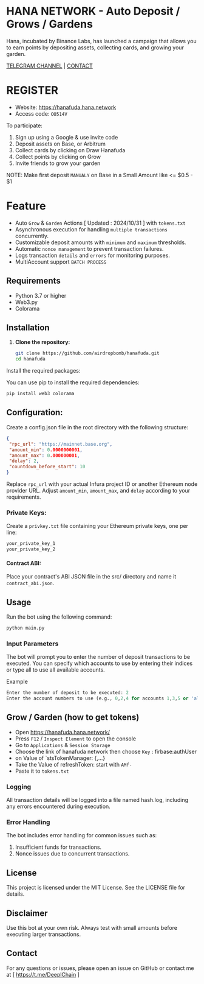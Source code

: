 # HANA NETWORK - Auto Deposit / Grows / Gardens

Hana, incubated by Binance Labs, has launched a campaign that allows you to earn points by depositing assets, collecting cards, and growing your garden.

[TELEGRAM CHANNEL](https://t.me/Deeplchain) | [CONTACT](https://t.me/imspecials)

# REGISTER
- Website: https://hanafuda.hana.network
- Access code: `OO514V`

To participate:
1. Sign up using a Google & use invite code
2. Deposit assets on Base, or Arbitrum
3. Collect cards by clicking on Draw Hanafuda
4. Collect points by clicking on Grow
5. Invite friends to grow your garden

NOTE: Make first deposit `MANUALY` on Base in a Small Amount like <= $0.5 - $1

# Feature
 - Auto `Grow` & `Garden` Actions [ Updated : 2024/10/31 ] with `tokens.txt`
 - Asynchronous execution for handling `multiple transactions` concurrently.
 - Customizable deposit amounts with `minimum` and `maximum` thresholds.
 - Automatic `nonce management` to prevent transaction failures.
 - Logs transaction `details` and `errors` for monitoring purposes.
 - MultiAccount support `BATCH PROCESS`

## Requirements

- Python 3.7 or higher
- Web3.py
- Colorama

## Installation

1. **Clone the repository:**

   ```bash
   git clone https://github.com/airdropbomb/hanafuda.git
   cd hanafuda
   ```
   
Install the required packages:

You can use pip to install the required dependencies:

   ```bash
pip install web3 colorama
   ```
## Configuration:

Create a config.json file in the root directory with the following structure:

   ```json
{
    "rpc_url": "https://mainnet.base.org",
    "amount_min": 0.0000000001,
    "amount_max": 0.000000001,
    "delay": 2,
    "countdown_before_start": 10
}
   ```

Replace `rpc_url` with your actual Infura project ID or another Ethereum node provider URL.
Adjust `amount_min`, `amount_max`, and `delay` according to your requirements.

### Private Keys:
Create a `privkey.txt` file containing your Ethereum private keys, one per line:

   ```txt
your_private_key_1
your_private_key_2
   ```

#### Contract ABI:

Place your contract's ABI JSON file in the src/ directory and name it `contract_abi.json`.

## Usage
Run the bot using the following command:

   ```bash
python main.py
   ```

### Input Parameters
The bot will prompt you to enter the number of deposit transactions to be executed.
You can specify which accounts to use by entering their indices or type all to use all available accounts.

Example
   ```python
Enter the number of deposit to be executed: 2
Enter the account numbers to use (e.g., 0,2,4 for accounts 1,3,5 or 'all' for all accounts): all
   ```

## Grow / Garden (how to get tokens)

- Open https://hanafuda.hana.network/
- Press `F12` / `Inspect Element` to open the console
- Go to `Applications` & `Session Storage`
- Choose the link of hanafuda network then choose `Key` : firbase:authUser
- on Value of `stsTokenManager: {,...} 
- Take the Value of refreshToken: start with `AMf-`
- Paste it to `tokens.txt`

### Logging
All transaction details will be logged into a file named hash.log, including any errors encountered during execution.

### Error Handling
The bot includes error handling for common issues such as:

1. Insufficient funds for transactions.
2. Nonce issues due to concurrent transactions.

## License
This project is licensed under the MIT License. See the LICENSE file for details.

## Disclaimer
Use this bot at your own risk. Always test with small amounts before executing larger transactions.

## Contact
For any questions or issues, please open an issue on GitHub or contact me at [ https://t.me/DeeplChain ]

